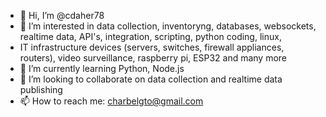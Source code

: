 - 👋 Hi, I’m @cdaher78
- 👀 I’m interested in data collection, inventoryng, databases, websockets, realtime data, API's, integration, scripting, python coding, linux, 
- IT infrastructure devices (servers, switches, firewall appliances, routers), video surveillance, raspberry pi, ESP32 and many more
- 🌱 I’m currently learning Python, Node.js
- 💞️ I’m looking to collaborate on data collection and realtime data publishing
- 📫 How to reach me: charbelgto@gmail.com

<!---
cdaher78/cdaher78 is a ✨ special ✨ repository because its `README.md` (this file) appears on your GitHub profile.
You can click the Preview link to take a look at your changes.
--->
